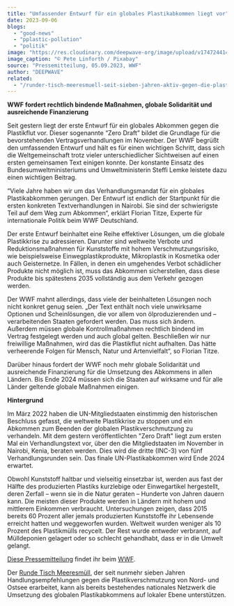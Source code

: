 ```yaml
---
title: "Umfassender Entwurf für ein globales Plastikabkommen liegt vor"
date: 2023-09-06
blogs: 
  - "good-news"
  - "pplastic-pollution"
  - "politik"
image: "https://res.cloudinary.com/deepwave-org/image/upload/v1747244146/deepwave.org/pollution-8252583_1280.jpg"
image_caption: "© Pete Linforth / Pixabay"
source: "Pressemitteilung, 05.09.2023, WWF"
author: "DEEPWAVE"
related: 
  - "/runder-tisch-meeresmuell-seit-sieben-jahren-aktiv-gegen-die-plastikverschmutzung-von-nord-und-ostsee/"
---
```


**WWF fordert rechtlich bindende Maßnahmen, globale Solidarität und ausreichende Finanzierung**

Seit gestern liegt der erste Entwurf für ein globales Abkommen gegen die Plastikflut vor. Dieser sogenannte “Zero Draft” bildet die Grundlage für die bevorstehenden Vertragsverhandlungen im November. Der WWF begrüßt den umfassenden Entwurf und hält es für einen wichtigen Schritt, dass sich die Weltgemeinschaft trotz vieler unterschiedlicher Sichtweisen auf einen ersten gemeinsamen Text einigen konnte. Der konstante Einsatz des Bundesumweltministeriums und Umweltministerin Steffi Lemke leistete dazu einen wichtigen Beitrag.

“Viele Jahre haben wir um das Verhandlungsmandat für ein globales Plastikabkommen gerungen. Der Entwurf ist endlich der Startpunkt für die ersten konkreten Textverhandlungen in Nairobi. Sie sind der schwierigste Teil auf dem Weg zum Abkommen“, erklärt Florian Titze, Experte für internationale Politik beim WWF Deutschland.

Der erste Entwurf beinhaltet eine Reihe effektiver Lösungen, um die globale Plastikkrise zu adressieren. Darunter sind weltweite Verbote und Reduktionsmaßnahmen für Kunststoffe mit hohem Verschmutzungsrisiko, wie beispielsweise Einwegplastikprodukte, Mikroplastik in Kosmetika oder auch Geisternetze. In Fällen, in denen ein umgehendes Verbot schädlicher Produkte nicht möglich ist, muss das Abkommen sicherstellen, dass diese Produkte bis spätestens 2035 vollständig aus dem Verkehr gezogen werden.

Der WWF mahnt allerdings, dass viele der beinhalteten Lösungen noch nicht konkret genug seien. „Der Text enthält noch viele unwirksame Optionen und Scheinlösungen, die vor allem von ölproduzierenden und –verarbeitenden Staaten gefordert werden. Das muss sich ändern. Außerdem müssen globale Kontrollmaßnahmen rechtlich bindend im Vertrag festgelegt werden und auch global gelten. Beschließen wir nur freiwillige Maßnahmen, wird das die Plastikflut nicht aufhalten. Das hätte verheerende Folgen für Mensch, Natur und Artenvielfalt“, so Florian Titze.

Darüber hinaus fordert der WWF noch mehr globale Solidarität und ausreichende Finanzierung für die Umsetzung des Abkommens in allen Ländern. Bis Ende 2024 müssen sich die Staaten auf wirksame und für alle Länder geltende globale Maßnahmen einigen.

**Hintergrund**

Im März 2022 haben die UN-Mitgliedstaaten einstimmig den historischen Beschluss gefasst, die weltweite Plastikkrise zu stoppen und ein Abkommen zum Beenden der globalen Plastikverschmutzung zu verhandeln. Mit dem gestern veröffentlichten "Zero Draft" liegt zum ersten Mal ein Verhandlungstext vor, über den die Mitgliedstaaten im November in Nairobi, Kenia, beraten werden. Dies wird die dritte (INC-3) von fünf Verhandlungsrunden sein. Das finale UN-Plastikabkommen wird Ende 2024 erwartet.

Obwohl Kunststoff haltbar und vielseitig einsetzbar ist, werden aus fast der Hälfte des produzierten Plastiks kurzlebige oder Einwegartikel hergestellt, deren Zerfall – wenn sie in die Natur geraten – Hunderte von Jahren dauern kann. Die meisten dieser Produkte werden in Ländern mit hohem und mittlerem Einkommen verbraucht. Untersuchungen zeigen, dass 2015 bereits 60 Prozent aller jemals produzierten Kunststoffe ihr Lebensende erreicht hatten und weggeworfen wurden. Weltweit wurden weniger als 10 Prozent des Plastikmülls recycelt. Der Rest wurde entweder verbrannt, auf Mülldeponien gelagert oder so schlecht gehandhabt, dass er in die Umwelt gelangt.

[Diese Pressemitteilung](https://www.wwf.de/2023/september/umfassender-entwurf-fuer-ein-globales-plastikabkommen-liegt-vor) findet ihr beim [WWF](https://www.wwf.de/).

Der [Runde Tisch Meeresmüll](https://www.deepwave.org/runder-tisch-meeresmuell-seit-sieben-jahren-aktiv-gegen-die-plastikverschmutzung-von-nord-und-ostsee/), der seit nunmehr sieben Jahren Handlungsempfehlungen gegen die Plastikverschmutzung von Nord- und Ostsee erarbeitet, kann als bereits bestehendes nationales Netzwerk die Umsetzung des globalen Plastikabkommens auf lokaler Ebene unterstützen.
